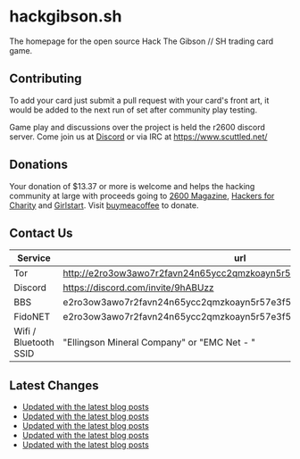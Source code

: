 # hackgibson.sh
The homepage for the open source Hack The Gibson // SH trading card game.


## Contributing

To add your card just submit a pull request with your card's front art, it would be added to the next run of set after community play testing.

Game play and discussions over the project is held the r2600 discord server. Come join us at [Discord](https://discord.com/invite/9hABUzz) or via IRC at https://www.scuttled.net/


## Donations

Your donation of $13.37 or more is welcome and helps the hacking community at large with proceeds going to [2600 Magazine](https://2600.com/), [Hackers for Charity](https://hackersforcharity.org) and [Girlstart](https://girlstart.org).  Visit [buymeacoffee](https://www.buymeacoffee.com/hackgibson.sh) to donate.


## Contact Us

Service | url
-|-
Tor | http://e2ro3ow3awo7r2favn24n65ycc2qmzkoayn5r57e3f56nvjwdcgg32ad.onion
Discord | https://discord.com/invite/9hABUzz
BBS | e2ro3ow3awo7r2favn24n65ycc2qmzkoayn5r57e3f56nvjwdcgg32ad.onion:23
FidoNET | e2ro3ow3awo7r2favn24n65ycc2qmzkoayn5r57e3f56nvjwdcgg32ad.onion:24554
Wifi / Bluetooth SSID | "Ellingson Mineral Company" or "EMC Net - <fidonet address>"

## Latest Changes
<!-- BLOG-POST-LIST:START -->
- [Updated with the latest blog posts](https://github.com/DFW2600/hackgibson.sh/commit/bc6b275416009a077eddf7168b657093c18485b6)
- [Updated with the latest blog posts](https://github.com/DFW2600/hackgibson.sh/commit/deab5a18918fe139502a9f57266fddd0589c66cb)
- [Updated with the latest blog posts](https://github.com/DFW2600/hackgibson.sh/commit/aea4c6072c7b1115459a35d2f92f7d31ca86e02b)
- [Updated with the latest blog posts](https://github.com/DFW2600/hackgibson.sh/commit/69a95b547c1dc18d26fcafe48f0d3f3ec5979b91)
- [Updated with the latest blog posts](https://github.com/DFW2600/hackgibson.sh/commit/bcc5fe64b014a1c48eee0d463194e6cf3cb15389)
<!-- BLOG-POST-LIST:END -->
